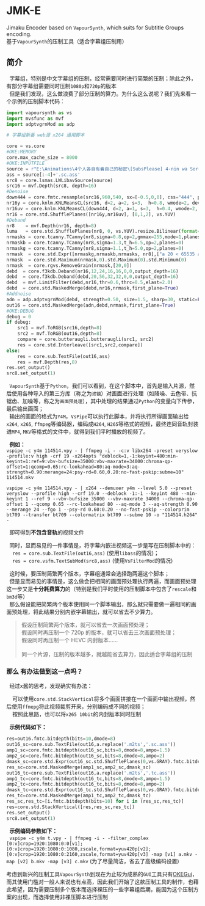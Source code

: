 # JMK-E
Jimaku Encoder based on `VapourSynth`, which suits for Subtitle Groups encoding.<br>
基于`VapourSynth`的压制工具（适合字幕组压制用）

## 简介
&nbsp;&nbsp;字幕组，特别是中文字幕组的压制，经常需要同时进行简繁的压制；除此之外，有部分字幕组需要同时压制`1080p`和`720p`的版本<br>
&nbsp;&nbsp;但是我们发现，这么做浪费了部分压制的算力。为什么这么说呢？我们先来看一个示例的压制脚本代码：
```python
import vapoursynth as vs
import mvsfunc as mvf
import adptvgrnMod as adp

# 字幕组新番 web源 x264 通用脚本

core = vs.core
#OKE:MEMORY
core.max_cache_size = 8000
#OKE:INPUTFILE
source = r"E:\Animations\4个人各自有着自己的秘密\[SubsPlease] 4-nin wa Sorezore Uso wo Tsuku - 02 (1080p) [A5D310BC].mkv" # 片源
ass = source[:-4]+'.sc.ass'
src8 = core.lsmas.LWLibavSource(source)
src16 = mvf.Depth(src8, depth=16)
#Denoise
down444 = core.fmtc.resample(src16,960,540, sx=[-0.5,0,0], css="444", planes=[3,2,2], cplace="MPEG2")
nr16y = core.knlm.KNLMeansCL(src16, d=2, a=2, s=3,  h=0.8, wmode=2, device_type="GPU")
nr16uv = core.knlm.KNLMeansCL(down444, d=2, a=1, s=3,  h=0.4, wmode=2, device_type="GPU")
nr16 = core.std.ShufflePlanes([nr16y,nr16uv], [0,1,2], vs.YUV)
#Deband
nr8    = mvf.Depth(nr16, depth=8)
luma   = core.std.ShufflePlanes(nr8, 0, vs.YUV).resize.Bilinear(format=vs.YUV420P8)
nrmasks = core.tcanny.TCanny(nr8,sigma=0.8,op=2,gmmax=255,mode=1,planes=[0,1,2]).std.Expr(["x 7 < 0 65535 ?",""],vs.YUV420P16)
nrmaskb = core.tcanny.TCanny(nr8,sigma=1.3,t_h=6.5,op=2,planes=0)
nrmaskg = core.tcanny.TCanny(nr8,sigma=1.1,t_h=5.0,op=2,planes=0)
nrmask  = core.std.Expr([nrmaskg,nrmaskb,nrmasks, nr8],["a 20 < 65535 a 48 < x 256 * a 96 < y 256 * z ? ? ?",""],vs.YUV420P16)
nrmask  = core.std.Maximum(nrmask,0).std.Maximum(0).std.Minimum(0)
nrmask  = core.rgvs.RemoveGrain(nrmask,[20,0])
debd  = core.f3kdb.Deband(nr16,12,24,16,16,0,0,output_depth=16)
debd  = core.f3kdb.Deband(debd,20,56,32,32,0,0,output_depth=16)
debd  = mvf.LimitFilter(debd,nr16,thr=0.6,thrc=0.5,elast=2.0)
debd  = core.std.MaskedMerge(debd,nr16,nrmask,first_plane=True)
#Addnoise
adn = adp.adptvgrnMod(debd, strength=0.50, size=1.5, sharp=30, static=False, luma_scaling=12, grain_chroma=False)
out16 = core.std.MaskedMerge(adn,debd,nrmask,first_plane=True)
#OKE:DEBUG
debug = 0
if debug:
    src1 = mvf.ToRGB(src16,depth=8)
    src2 = mvf.ToRGB(out16,depth=8)
    compare = core.butteraugli.butteraugli(src1, src2)
    res = core.std.Interleave([src1,src2,compare])
else: 
    res = core.sub.TextFile(out16,ass)
    res = mvf.Depth(res,8)
res.set_output()
src8.set_output(1)
```
&nbsp;&nbsp;`VapourSynth`基于`Python`，我们可以看到，在这个脚本中，首先是输入片源，然后使用各种导入的第三方库（称之为`滤镜`）对画面进行处理（如降噪、去色带、抗锯齿、加噪等，称之为`画面预处理`），其中处理的结果通过`Python`的变量向下传参，最后输出画面；<br>
&nbsp;&nbsp;输出的画面的格式为`Y4M`，`VsPipe`可以执行此脚本，并将执行所得画面输出给`x264`, `x265`, `ffmpeg`等编码器，编码成`H264`, `H265`等格式的视频，最终连同音轨封装进`MP4`, `MKV`等格式的文件中，就得到我们平时播放的视频了。

&nbsp;&nbsp;**例如：**<br>
`vspipe -c y4m 114514.vpy - | ffmpeg -i - -c:v libx264 -preset veryslow -profile:v high -crf 19 -x264opts "deblock=1,-1:keyint=480:min-keyint=1:ref=9:vbv-bufsize=35000:vbv-maxrate=34000:chroma-qp-offset=1:qcomp=0.65:rc-lookahead=80:aq-mode=3:aq-strength=0.90:merange=24:psy-rd=0.60,0.20:no-fast-pskip:subme=10" 114514.mkv`

`vspipe -c y4m 114514.vpy - | x264 --demuxer y4m --level 5.0 --preset veryslow --profile high --crf 19.0 --deblock -1:-1 --keyint 480 --min-keyint 1 --ref 9 --vbv-bufsize 35000 --vbv-maxrate 34000 --chroma-qp-offset 1 --qcomp 0.65 --rc-lookahead 80 --aq-mode 3 --aq-strength 0.90 --merange 24 --fgo 1 --psy-rd 0.60:0.20 --no-fast-pskip --colorprim bt709 --transfer bt709 --colormatrix bt709 --subme 10 -o "114514.h264" -`

&nbsp;&nbsp;即可得到**不包含音轨**的视频文件
  
&nbsp;&nbsp;同时，显而易见的一件事情是，将字幕内嵌进视频这一步是写在压制脚本中的：<br>
&nbsp;&nbsp;&nbsp;&nbsp;`res = core.sub.TextFile(out16,ass)` (使用`libass`的情况)；<br>
&nbsp;&nbsp;&nbsp;&nbsp;`res = core.vsfm.TextSubMod(src8,ass)` (使用`VsFilterMod`的情况)


&nbsp;&nbsp;这时候，要压制简繁两个版本，字幕组通常会选择跑两遍这个脚本；<br>
&nbsp;&nbsp;但是显而易见的事情是，这么做会把相同的画面预处理执行两遍，而画面预处理这一步又是**十分耗费算力**的（特别是我们平时使用的压制脚本中包含了`rescale`和`bm3d`等）<br>
&nbsp;&nbsp;那么假设能把简繁两个版本使用同一个脚本输出，那么就只需要做一遍相同的画面预处理，将此结果分别内嵌字幕输出，就可以省去不少算力。<br>
> 假设压制简繁两个版本，就可以省去一次画面预处理；<br>
> 假设同时再压制一个 720p 的版本，就可以省去三次画面预处理；<br>
> 假设同时再压制一个 HEVC 内封版本……<br><br>
> 同一个片源，压制的版本越多，就越能省去算力，因此适合字幕组的压制

### 那么 有办法做到这一点吗？

&nbsp;&nbsp;经过x酱的思考，发现确实有办法：

&nbsp;&nbsp;&nbsp;&nbsp;可以使用`core.std.StackVertical`将多个画面拼接在一个画面中输出视频，然后使用`ffmepg`将此视频裁剪开来，分别编码成不同的视频；<br>
&nbsp;&nbsp;&nbsp;&nbsp;按照此思路，也可以将`x265 10bit`的内封版本同时压制

&nbsp;&nbsp;**示例代码如下：**
```python
res=out16.fmtc.bitdepth(bits=10,dmode=8)
out16_sc=core.sub.TextFile(out16,a.replace('.m2ts','.sc.ass'))
amp1_sc=core.fmtc.bitdepth(out16_sc,bits=8,dmode=8,ampo=1.5)
amp2_sc=core.fmtc.bitdepth(out16_sc,bits=8,dmode=8,ampo=2)
dmask_sc=core.std.Expr(out16_sc.std.ShufflePlanes(0,vs.GRAY).fmtc.bitdepth(bits=8),'x 100 > 0 255 ?')
res_sc=core.std.MaskedMerge(amp1_sc,amp2_sc,dmask_sc)
out16_tc=core.sub.TextFile(out16,a.replace('.m2ts','.tc.ass'))
amp1_tc=core.fmtc.bitdepth(out16_tc,bits=8,dmode=8,ampo=1.5)
amp2_tc=core.fmtc.bitdepth(out16_tc,bits=8,dmode=8,ampo=2)
dmask_tc=core.std.Expr(out16_tc.std.ShufflePlanes(0,vs.GRAY).fmtc.bitdepth(bits=8),'x 100 > 0 255 ?')
res_tc=core.std.MaskedMerge(amp1_tc,amp2_tc,dmask_tc)
res_sc,res_tc=[i.fmtc.bitdepth(bits=10) for i in (res_sc,res_tc)]
res=core.std.StackVertical([res,res_sc,res_tc])
res.set_output()
src8.set_output(1)
```
&nbsp;&nbsp;**示例编码参数如下：**<br>
&nbsp;&nbsp;`vspipe -c y4m t.vpy - | ffmpeg -i - -filter_complex [0:v]crop=1920:1080:0:0[v1];[0:v]crop=1920:1080:0:1080,zscale,format=yuv420p[v2];[0:v]crop=1920:1080:0:2160,zscale,format=yuv420p[v3] -map [v1] a.mkv -map [v2] b.mkv -map [v3] c.mkv` (为了尽量简洁，省去了高级编码设置)

考虑到新兴的压制工具`VapourSynth`到现在为止较为成熟的`GUI`工具只有[OKEGui](https://github.com/vcb-s/OKEGui)，而其使用门槛对一般人来说也有点高，因此我们开始了这款压制工具的制作，也藉此希望，因为需要压制多个版本而选择裸压的一些字幕组后期，能因为这个压制方案的出现，而选择使用非裸压脚本进行压制
